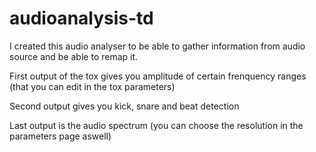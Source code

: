 # audioanalysis-td

I created this audio analyser to be able to gather information from audio source and be able to remap it. 



First output of the tox gives you amplitude of certain frenquency ranges (that you can edit in the tox parameters)

Second output gives you kick, snare and beat detection

Last output is the audio spectrum (you can choose the resolution in the parameters page aswell)
